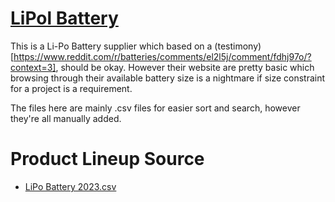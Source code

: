 # [LiPol Battery](https://lipolbattery.com)

This is a Li-Po Battery supplier which based on a (testimony)[https://www.reddit.com/r/batteries/comments/el2l5j/comment/fdhj97o/?context=3], should be okay. However their website are pretty basic which browsing through their available battery size is a nightmare if size constraint for a project is a requirement.

The files here are mainly .csv files for easier sort and search, however they're all manually added.

# Product Lineup Source
- [LiPo Battery 2023.csv](https://lipolbattery.com/LiPo-Battery-2023.html)
